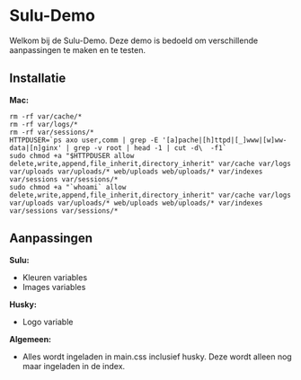 # Sulu-Demo

Welkom bij de Sulu-Demo. Deze demo is bedoeld om verschillende aanpassingen te maken en te testen.

## Installatie

__Mac:__

```
rm -rf var/cache/*
rm -rf var/logs/*
rm -rf var/sessions/*
HTTPDUSER=`ps axo user,comm | grep -E '[a]pache|[h]ttpd|[_]www|[w]ww-data|[n]ginx' | grep -v root | head -1 | cut -d\  -f1`
sudo chmod +a "$HTTPDUSER allow delete,write,append,file_inherit,directory_inherit" var/cache var/logs var/uploads var/uploads/* web/uploads web/uploads/* var/indexes var/sessions var/sessions/*
sudo chmod +a "`whoami` allow delete,write,append,file_inherit,directory_inherit" var/cache var/logs var/uploads var/uploads/* web/uploads web/uploads/* var/indexes var/sessions var/sessions/*
```

## Aanpassingen

__Sulu:__

- Kleuren variables
- Images variables

__Husky:__

- Logo variable

__Algemeen:__

- Alles wordt ingeladen in main.css inclusief husky. Deze wordt alleen nog maar ingeladen in de index.
